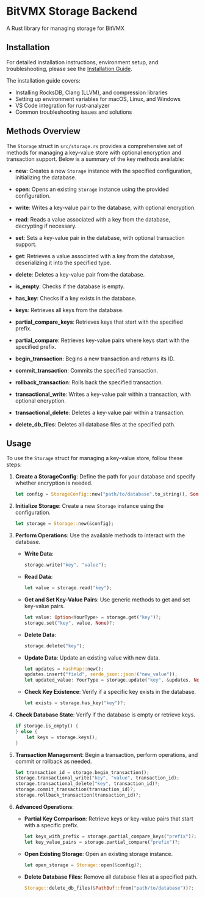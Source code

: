 # BitVMX Storage Backend
A Rust library for managing storage for BitVMX 

## Installation

For detailed installation instructions, environment setup, and troubleshooting, please see the [Installation Guide](INSTALLATION.md).

The installation guide covers:
- Installing RocksDB, Clang (LLVM), and compression libraries
- Setting up environment variables for macOS, Linux, and Windows
- VS Code integration for rust-analyzer
- Common troubleshooting issues and solutions


## Methods Overview
The `Storage` struct in `src/storage.rs` provides a comprehensive set of methods for managing a key-value store with optional encryption and transaction support. Below is a summary of the key methods available:

- **new**: Creates a new `Storage` instance with the specified configuration, initializing the database.

- **open**: Opens an existing `Storage` instance using the provided configuration.

- **write**: Writes a key-value pair to the database, with optional encryption.

- **read**: Reads a value associated with a key from the database, decrypting if necessary.

- **set**: Sets a key-value pair in the database, with optional transaction support.

- **get**: Retrieves a value associated with a key from the database, deserializing it into the specified type.

- **delete**: Deletes a key-value pair from the database.

- **is_empty**: Checks if the database is empty.

- **has_key**: Checks if a key exists in the database.

- **keys**: Retrieves all keys from the database.

- **partial_compare_keys**: Retrieves keys that start with the specified prefix.

- **partial_compare**: Retrieves key-value pairs where keys start with the specified prefix.

- **begin_transaction**: Begins a new transaction and returns its ID.

- **commit_transaction**: Commits the specified transaction.

- **rollback_transaction**: Rolls back the specified transaction.

- **transactional_write**: Writes a key-value pair within a transaction, with optional encryption.

- **transactional_delete**: Deletes a key-value pair within a transaction.

- **delete_db_files**: Deletes all database files at the specified path.

## Usage

To use the `Storage` struct for managing a key-value store, follow these steps:

1. **Create a StorageConfig**: 
   Define the path for your database and specify whether encryption is needed.

   ```rust
   let config = StorageConfig::new("path/to/database".to_string(), Some("encryption_key".to_string()));
   ```

2. **Initialize Storage**:
   Create a new `Storage` instance using the configuration.

   ```rust
   let storage = Storage::new(&config);
   ```

3. **Perform Operations**:
   Use the available methods to interact with the database.

   - **Write Data**:
     ```rust
     storage.write("key", "value");
     ```

   - **Read Data**:
     ```rust
     let value = storage.read("key");
     ```

   - **Get and Set Key-Value Pairs**:
     Use generic methods to get and set key-value pairs.

     ```rust
     let value: Option<YourType> = storage.get("key")?;
     storage.set("key", value, None)?;
     ```

   - **Delete Data**:
     ```rust
     storage.delete("key");
     ```

   - **Update Data**:
     Update an existing value with new data.

     ```rust
     let updates = HashMap::new();
     updates.insert("field", serde_json::json!("new_value"));
     let updated_value: YourType = storage.update("key", &updates, None)?;
     ```

   - **Check Key Existence**:
     Verify if a specific key exists in the database.

     ```rust
     let exists = storage.has_key("key")?;
     ```

4. **Check Database State**:
   Verify if the database is empty or retrieve keys.

   ```rust
   if storage.is_empty() {
   } else {
       let keys = storage.keys();
   }
   ```


5. **Transaction Management**:
     Begin a transaction, perform operations, and commit or rollback as needed.

     ```rust
     let transaction_id = storage.begin_transaction();
     storage.transactional_write("key", "value", transaction_id);
     storage.transactional_delete("key", transaction_id)?;
     storage.commit_transaction(transaction_id)?;
     storage.rollback_transaction(transaction_id)?;
     ```

6. **Advanced Operations**:

   - **Partial Key Comparison**:
     Retrieve keys or key-value pairs that start with a specific prefix.

     ```rust
     let keys_with_prefix = storage.partial_compare_keys("prefix")?;
     let key_value_pairs = storage.partial_compare("prefix")?;
     ```

   - **Open Existing Storage**:
     Open an existing storage instance.

     ```rust
     let open_storage = Storage::open(&config)?;
     ```

   - **Delete Database Files**:
     Remove all database files at a specified path.

     ```rust
     Storage::delete_db_files(&PathBuf::from("path/to/database"))?;
     ```

